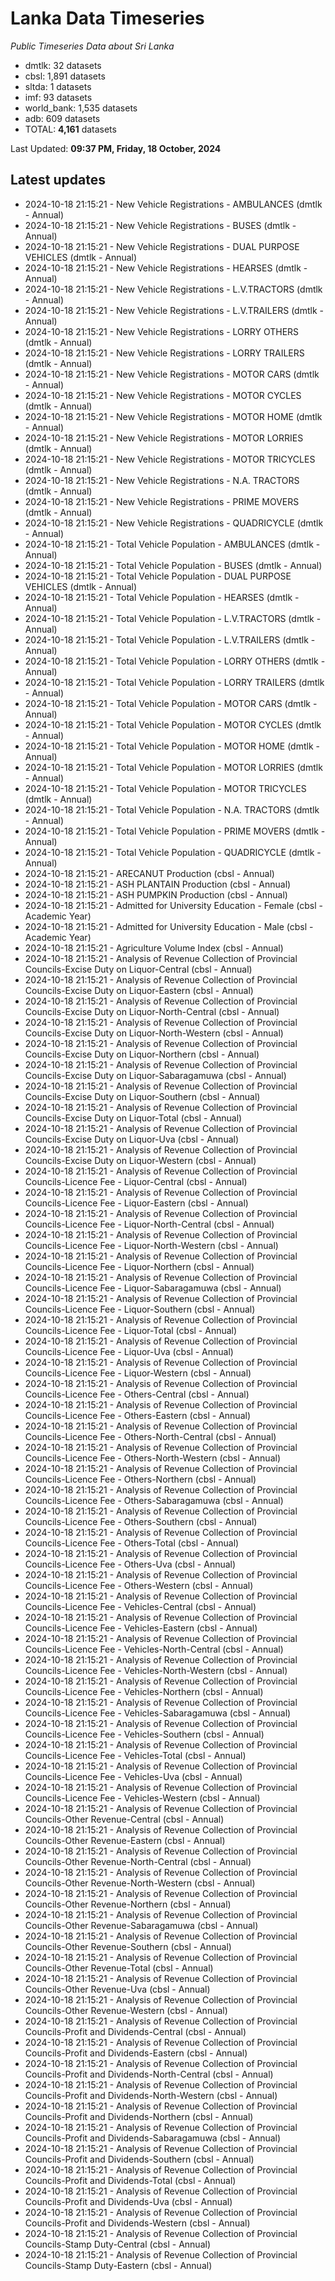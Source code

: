 # Lanka Data Timeseries
*Public Timeseries Data about Sri Lanka*

* dmtlk: 32 datasets
* cbsl: 1,891 datasets
* sltda: 1 datasets
* imf: 93 datasets
* world_bank: 1,535 datasets
* adb: 609 datasets
* TOTAL: **4,161** datasets

Last Updated: **09:37 PM, Friday, 18 October, 2024**

## Latest updates

* 2024-10-18 21:15:21 - New Vehicle Registrations - AMBULANCES (dmtlk - Annual)
* 2024-10-18 21:15:21 - New Vehicle Registrations - BUSES (dmtlk - Annual)
* 2024-10-18 21:15:21 - New Vehicle Registrations - DUAL PURPOSE VEHICLES (dmtlk - Annual)
* 2024-10-18 21:15:21 - New Vehicle Registrations - HEARSES (dmtlk - Annual)
* 2024-10-18 21:15:21 - New Vehicle Registrations - L.V.TRACTORS (dmtlk - Annual)
* 2024-10-18 21:15:21 - New Vehicle Registrations - L.V.TRAILERS (dmtlk - Annual)
* 2024-10-18 21:15:21 - New Vehicle Registrations - LORRY OTHERS (dmtlk - Annual)
* 2024-10-18 21:15:21 - New Vehicle Registrations - LORRY TRAILERS (dmtlk - Annual)
* 2024-10-18 21:15:21 - New Vehicle Registrations - MOTOR CARS (dmtlk - Annual)
* 2024-10-18 21:15:21 - New Vehicle Registrations - MOTOR CYCLES (dmtlk - Annual)
* 2024-10-18 21:15:21 - New Vehicle Registrations - MOTOR HOME (dmtlk - Annual)
* 2024-10-18 21:15:21 - New Vehicle Registrations - MOTOR LORRIES (dmtlk - Annual)
* 2024-10-18 21:15:21 - New Vehicle Registrations - MOTOR TRICYCLES (dmtlk - Annual)
* 2024-10-18 21:15:21 - New Vehicle Registrations - N.A. TRACTORS (dmtlk - Annual)
* 2024-10-18 21:15:21 - New Vehicle Registrations - PRIME MOVERS (dmtlk - Annual)
* 2024-10-18 21:15:21 - New Vehicle Registrations - QUADRICYCLE (dmtlk - Annual)
* 2024-10-18 21:15:21 - Total Vehicle Population - AMBULANCES (dmtlk - Annual)
* 2024-10-18 21:15:21 - Total Vehicle Population - BUSES (dmtlk - Annual)
* 2024-10-18 21:15:21 - Total Vehicle Population - DUAL PURPOSE VEHICLES (dmtlk - Annual)
* 2024-10-18 21:15:21 - Total Vehicle Population - HEARSES (dmtlk - Annual)
* 2024-10-18 21:15:21 - Total Vehicle Population - L.V.TRACTORS (dmtlk - Annual)
* 2024-10-18 21:15:21 - Total Vehicle Population - L.V.TRAILERS (dmtlk - Annual)
* 2024-10-18 21:15:21 - Total Vehicle Population - LORRY OTHERS (dmtlk - Annual)
* 2024-10-18 21:15:21 - Total Vehicle Population - LORRY TRAILERS (dmtlk - Annual)
* 2024-10-18 21:15:21 - Total Vehicle Population - MOTOR CARS (dmtlk - Annual)
* 2024-10-18 21:15:21 - Total Vehicle Population - MOTOR CYCLES (dmtlk - Annual)
* 2024-10-18 21:15:21 - Total Vehicle Population - MOTOR HOME (dmtlk - Annual)
* 2024-10-18 21:15:21 - Total Vehicle Population - MOTOR LORRIES (dmtlk - Annual)
* 2024-10-18 21:15:21 - Total Vehicle Population - MOTOR TRICYCLES (dmtlk - Annual)
* 2024-10-18 21:15:21 - Total Vehicle Population - N.A. TRACTORS (dmtlk - Annual)
* 2024-10-18 21:15:21 - Total Vehicle Population - PRIME MOVERS (dmtlk - Annual)
* 2024-10-18 21:15:21 - Total Vehicle Population - QUADRICYCLE (dmtlk - Annual)
* 2024-10-18 21:15:21 - ARECANUT Production (cbsl - Annual)
* 2024-10-18 21:15:21 - ASH PLANTAIN Production (cbsl - Annual)
* 2024-10-18 21:15:21 - ASH PUMPKIN Production (cbsl - Annual)
* 2024-10-18 21:15:21 - Admitted for University Education - Female (cbsl - Academic Year)
* 2024-10-18 21:15:21 - Admitted for University Education - Male (cbsl - Academic Year)
* 2024-10-18 21:15:21 - Agriculture Volume Index (cbsl - Annual)
* 2024-10-18 21:15:21 - Analysis of Revenue Collection of Provincial Councils-Excise Duty on Liquor-Central (cbsl - Annual)
* 2024-10-18 21:15:21 - Analysis of Revenue Collection of Provincial Councils-Excise Duty on Liquor-Eastern (cbsl - Annual)
* 2024-10-18 21:15:21 - Analysis of Revenue Collection of Provincial Councils-Excise Duty on Liquor-North-Central (cbsl - Annual)
* 2024-10-18 21:15:21 - Analysis of Revenue Collection of Provincial Councils-Excise Duty on Liquor-North-Western (cbsl - Annual)
* 2024-10-18 21:15:21 - Analysis of Revenue Collection of Provincial Councils-Excise Duty on Liquor-Northern (cbsl - Annual)
* 2024-10-18 21:15:21 - Analysis of Revenue Collection of Provincial Councils-Excise Duty on Liquor-Sabaragamuwa (cbsl - Annual)
* 2024-10-18 21:15:21 - Analysis of Revenue Collection of Provincial Councils-Excise Duty on Liquor-Southern (cbsl - Annual)
* 2024-10-18 21:15:21 - Analysis of Revenue Collection of Provincial Councils-Excise Duty on Liquor-Total (cbsl - Annual)
* 2024-10-18 21:15:21 - Analysis of Revenue Collection of Provincial Councils-Excise Duty on Liquor-Uva (cbsl - Annual)
* 2024-10-18 21:15:21 - Analysis of Revenue Collection of Provincial Councils-Excise Duty on Liquor-Western (cbsl - Annual)
* 2024-10-18 21:15:21 - Analysis of Revenue Collection of Provincial Councils-Licence Fee - Liquor-Central (cbsl - Annual)
* 2024-10-18 21:15:21 - Analysis of Revenue Collection of Provincial Councils-Licence Fee - Liquor-Eastern (cbsl - Annual)
* 2024-10-18 21:15:21 - Analysis of Revenue Collection of Provincial Councils-Licence Fee - Liquor-North-Central (cbsl - Annual)
* 2024-10-18 21:15:21 - Analysis of Revenue Collection of Provincial Councils-Licence Fee - Liquor-North-Western (cbsl - Annual)
* 2024-10-18 21:15:21 - Analysis of Revenue Collection of Provincial Councils-Licence Fee - Liquor-Northern (cbsl - Annual)
* 2024-10-18 21:15:21 - Analysis of Revenue Collection of Provincial Councils-Licence Fee - Liquor-Sabaragamuwa (cbsl - Annual)
* 2024-10-18 21:15:21 - Analysis of Revenue Collection of Provincial Councils-Licence Fee - Liquor-Southern (cbsl - Annual)
* 2024-10-18 21:15:21 - Analysis of Revenue Collection of Provincial Councils-Licence Fee - Liquor-Total (cbsl - Annual)
* 2024-10-18 21:15:21 - Analysis of Revenue Collection of Provincial Councils-Licence Fee - Liquor-Uva (cbsl - Annual)
* 2024-10-18 21:15:21 - Analysis of Revenue Collection of Provincial Councils-Licence Fee - Liquor-Western (cbsl - Annual)
* 2024-10-18 21:15:21 - Analysis of Revenue Collection of Provincial Councils-Licence Fee - Others-Central (cbsl - Annual)
* 2024-10-18 21:15:21 - Analysis of Revenue Collection of Provincial Councils-Licence Fee - Others-Eastern (cbsl - Annual)
* 2024-10-18 21:15:21 - Analysis of Revenue Collection of Provincial Councils-Licence Fee - Others-North-Central (cbsl - Annual)
* 2024-10-18 21:15:21 - Analysis of Revenue Collection of Provincial Councils-Licence Fee - Others-North-Western (cbsl - Annual)
* 2024-10-18 21:15:21 - Analysis of Revenue Collection of Provincial Councils-Licence Fee - Others-Northern (cbsl - Annual)
* 2024-10-18 21:15:21 - Analysis of Revenue Collection of Provincial Councils-Licence Fee - Others-Sabaragamuwa (cbsl - Annual)
* 2024-10-18 21:15:21 - Analysis of Revenue Collection of Provincial Councils-Licence Fee - Others-Southern (cbsl - Annual)
* 2024-10-18 21:15:21 - Analysis of Revenue Collection of Provincial Councils-Licence Fee - Others-Total (cbsl - Annual)
* 2024-10-18 21:15:21 - Analysis of Revenue Collection of Provincial Councils-Licence Fee - Others-Uva (cbsl - Annual)
* 2024-10-18 21:15:21 - Analysis of Revenue Collection of Provincial Councils-Licence Fee - Others-Western (cbsl - Annual)
* 2024-10-18 21:15:21 - Analysis of Revenue Collection of Provincial Councils-Licence Fee - Vehicles-Central (cbsl - Annual)
* 2024-10-18 21:15:21 - Analysis of Revenue Collection of Provincial Councils-Licence Fee - Vehicles-Eastern (cbsl - Annual)
* 2024-10-18 21:15:21 - Analysis of Revenue Collection of Provincial Councils-Licence Fee - Vehicles-North-Central (cbsl - Annual)
* 2024-10-18 21:15:21 - Analysis of Revenue Collection of Provincial Councils-Licence Fee - Vehicles-North-Western (cbsl - Annual)
* 2024-10-18 21:15:21 - Analysis of Revenue Collection of Provincial Councils-Licence Fee - Vehicles-Northern (cbsl - Annual)
* 2024-10-18 21:15:21 - Analysis of Revenue Collection of Provincial Councils-Licence Fee - Vehicles-Sabaragamuwa (cbsl - Annual)
* 2024-10-18 21:15:21 - Analysis of Revenue Collection of Provincial Councils-Licence Fee - Vehicles-Southern (cbsl - Annual)
* 2024-10-18 21:15:21 - Analysis of Revenue Collection of Provincial Councils-Licence Fee - Vehicles-Total (cbsl - Annual)
* 2024-10-18 21:15:21 - Analysis of Revenue Collection of Provincial Councils-Licence Fee - Vehicles-Uva (cbsl - Annual)
* 2024-10-18 21:15:21 - Analysis of Revenue Collection of Provincial Councils-Licence Fee - Vehicles-Western (cbsl - Annual)
* 2024-10-18 21:15:21 - Analysis of Revenue Collection of Provincial Councils-Other Revenue-Central (cbsl - Annual)
* 2024-10-18 21:15:21 - Analysis of Revenue Collection of Provincial Councils-Other Revenue-Eastern (cbsl - Annual)
* 2024-10-18 21:15:21 - Analysis of Revenue Collection of Provincial Councils-Other Revenue-North-Central (cbsl - Annual)
* 2024-10-18 21:15:21 - Analysis of Revenue Collection of Provincial Councils-Other Revenue-North-Western (cbsl - Annual)
* 2024-10-18 21:15:21 - Analysis of Revenue Collection of Provincial Councils-Other Revenue-Northern (cbsl - Annual)
* 2024-10-18 21:15:21 - Analysis of Revenue Collection of Provincial Councils-Other Revenue-Sabaragamuwa (cbsl - Annual)
* 2024-10-18 21:15:21 - Analysis of Revenue Collection of Provincial Councils-Other Revenue-Southern (cbsl - Annual)
* 2024-10-18 21:15:21 - Analysis of Revenue Collection of Provincial Councils-Other Revenue-Total (cbsl - Annual)
* 2024-10-18 21:15:21 - Analysis of Revenue Collection of Provincial Councils-Other Revenue-Uva (cbsl - Annual)
* 2024-10-18 21:15:21 - Analysis of Revenue Collection of Provincial Councils-Other Revenue-Western (cbsl - Annual)
* 2024-10-18 21:15:21 - Analysis of Revenue Collection of Provincial Councils-Profit and Dividends-Central (cbsl - Annual)
* 2024-10-18 21:15:21 - Analysis of Revenue Collection of Provincial Councils-Profit and Dividends-Eastern (cbsl - Annual)
* 2024-10-18 21:15:21 - Analysis of Revenue Collection of Provincial Councils-Profit and Dividends-North-Central (cbsl - Annual)
* 2024-10-18 21:15:21 - Analysis of Revenue Collection of Provincial Councils-Profit and Dividends-North-Western (cbsl - Annual)
* 2024-10-18 21:15:21 - Analysis of Revenue Collection of Provincial Councils-Profit and Dividends-Northern (cbsl - Annual)
* 2024-10-18 21:15:21 - Analysis of Revenue Collection of Provincial Councils-Profit and Dividends-Sabaragamuwa (cbsl - Annual)
* 2024-10-18 21:15:21 - Analysis of Revenue Collection of Provincial Councils-Profit and Dividends-Southern (cbsl - Annual)
* 2024-10-18 21:15:21 - Analysis of Revenue Collection of Provincial Councils-Profit and Dividends-Total (cbsl - Annual)
* 2024-10-18 21:15:21 - Analysis of Revenue Collection of Provincial Councils-Profit and Dividends-Uva (cbsl - Annual)
* 2024-10-18 21:15:21 - Analysis of Revenue Collection of Provincial Councils-Profit and Dividends-Western (cbsl - Annual)
* 2024-10-18 21:15:21 - Analysis of Revenue Collection of Provincial Councils-Stamp Duty-Central (cbsl - Annual)
* 2024-10-18 21:15:21 - Analysis of Revenue Collection of Provincial Councils-Stamp Duty-Eastern (cbsl - Annual)